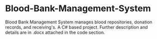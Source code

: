 # Blood-Bank-Management-System
Blood Bank Management System manages blood repositories, donation records, and receiving's. A C# based project. Further description and details are in .docx attached in the code section.
